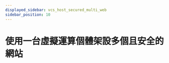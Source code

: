 ```yaml
---
displayed_sidebar: vcs_host_secured_multi_web
sidebar_position: 10
---
```


# 使用一台虛擬運算個體架設多個且安全的網站

